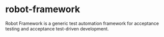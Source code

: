 # robot-framework

Robot Framework is a generic test automation framework for acceptance testing and acceptance test-driven development. 
